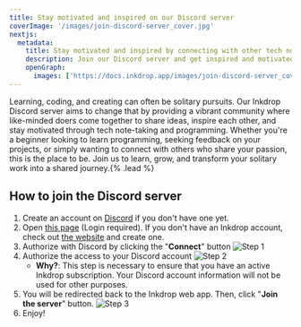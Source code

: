 ```yaml
---
title: Stay motivated and inspired on our Discord server
coverImage: '/images/join-discord-server_cover.jpg'
nextjs:
  metadata:
    title: Stay motivated and inspired by connecting with other tech note-takers
    description: Join our Discord server and get inspired and motivated
    openGraph:
      images: ['https://docs.inkdrop.app/images/join-discord-server_cover.jpg']
---
```


Learning, coding, and creating can often be solitary pursuits.
Our Inkdrop Discord server aims to change that by providing a vibrant community where like-minded doers come together to share ideas, inspire each other, and stay motivated through tech note-taking and programming.
Whether you're a beginner looking to learn programming, seeking feedback on your projects, or simply wanting to connect with others who share your passion, this is the place to be.
Join us to learn, grow, and transform your solitary work into a shared journey.{% .lead %}

## How to join the Discord server

1. Create an account on [Discord](https://discord.com/) if you don't have one yet.
2. Open [this page](https://my.inkdrop.app/discord) (Login required). If you don't have an Inkdrop account, check out [the website](https://www.inkdrop.app/?utm_source=docs&utm_medium=web&utm_campaign=start-guide&utm_content=join-discord-server) and create one.
3. Authorize with Discord by clicking the "**Connect**" button
   ![Step 1](/images/join-discord-server_step-1.png)
4. Authorize the access to your Discord account
   ![Step 2](/images/join-discord-server_step-2.png)
   - **Why?**: This step is necessary to ensure that you have an active Inkdrop subscription. Your Discord account information will not be used for other purposes.
5. You will be redirected back to the Inkdrop web app. Then, click "**Join the server**" button.
   ![Step 3](/images/join-discord-server_step-3.png)
6. Enjoy!
